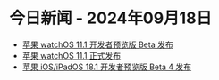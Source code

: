 # 今日新闻 - 2024年09月18日
- [苹果 watchOS 11.1 开发者预览版 Beta 发布](https://www.ithome.com/0/796/443.htm)
- [苹果 watchOS 11.1 正式发布](https://www.ithome.com/0/796/441.htm)
- [苹果 iOS/iPadOS 18.1 开发者预览版 Beta 4 发布](https://www.ithome.com/0/796/439.htm)
